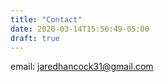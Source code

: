 ```yaml
---
title: "Contact"
date: 2020-03-14T15:56:49-05:00
draft: true
---
```


email: jaredhancock31@gmail.com


